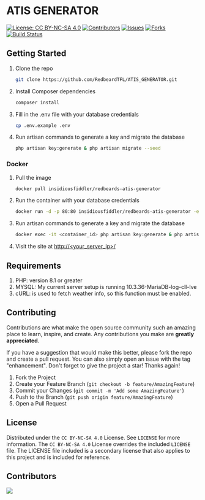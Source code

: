 # ATIS GENERATOR

[![License: CC BY-NC-SA 4.0][license-shield]][license-url]
[![Contributors][contributors-shield]][contributors-url]
[![Issues][issues-shield]][issues-url]
[![Forks][forks-shield]][forks-url]
[![Build Status][ci-shield]][ci-url]

## Getting Started

1. Clone the repo

    ```sh
    git clone https://github.com/RedbeardTFL/ATIS_GENERATOR.git
    ```

2. Install Composer dependencies

    ```sh
    composer install
    ```

3. Fill in the .env file with your database credentials

    ```sh
    cp .env.example .env
    ```

4. Run artisan commands to generate a key and migrate the database

    ```sh
    php artisan key:generate & php artisan migrate --seed
    ```

### Docker

1. Pull the image

    ```sh
    docker pull insidiousfiddler/redbeards-atis-generator
    ```

2. Run the container with your database credentials

    ```sh
    docker run -d -p 80:80 insidiousfiddler/redbeards-atis-generator -e DB_HOST=<host> -e DB_PORT=<port> -e DB_DATABASE=<database> -e DB_USERNAME=<username> -e DB_PASSWORD=<password>
    ```

3. Run artisan commands to generate a key and migrate the database

    ```sh
    docker exec -it <container_id> php artisan key:generate & php artisan migrate --seed
    ```

4. Visit the site at [http://<your_server_ip>/](http://<your_server_ip>/)

## Requirements

1. PHP: version 8.1 or greater
2. MYSQL: My current server setup is running 10.3.36-MariaDB-log-cll-lve
3. cURL: is used to fetch weather info, so this function must be enabled.

## Contributing

Contributions are what make the open source community such an amazing place to learn, inspire, and create. Any contributions you make are **greatly appreciated**.

If you have a suggestion that would make this better, please fork the repo and create a pull request. You can also simply open an issue with the tag "enhancement".
Don't forget to give the project a star! Thanks again!

1. Fork the Project
2. Create your Feature Branch (`git checkout -b feature/AmazingFeature`)
3. Commit your Changes (`git commit -m 'Add some AmazingFeature'`)
4. Push to the Branch (`git push origin feature/AmazingFeature`)
5. Open a Pull Request

## License

Distributed under the `CC BY-NC-SA 4.0` License. See `LICENSE` for more information. The `CC BY-NC-SA 4.0` License overrides the included `LICENSE` file. The LICENSE file included is a secondary license that also applies to this project and is included for reference.

## Contributors

<a href = "https://github.com/RedbeardTFL/ATIS_GENERATOR/graphs/contributors">
<img src = "https://contrib.rocks/image?repo=RedbeardTFL/ATIS_GENERATOR"/>
</a>

[contributors-shield]: https://img.shields.io/github/contributors/RedbeardTFL/ATIS_GENERATOR.svg
[contributors-url]: https://github.com/RedbeardTFL/ATIS_GENERATOR/graphs/contributors
[forks-shield]: https://img.shields.io/github/forks/RedbeardTFL/ATIS_GENERATOR.svg
[forks-url]: https://github.com/RedbeardTFL/ATIS_GENERATOR/network
[issues-shield]: https://img.shields.io/github/issues/RedbeardTFL/ATIS_GENERATOR.svg
[issues-url]: https://github.com/RedbeardTFL/ATIS_GENERATOR/issues
[license-shield]: https://img.shields.io/badge/License-CC_BY--NC--SA_4.0-lightgrey.svg
[license-url]: https://creativecommons.org/licenses/by-nc-sa/4.0/
[ci-shield]: https://woodpecker.vahngomes.dev/api/badges/Codycody31/ATIS_GENERATOR/status.svg
[ci-url]: https://woodpecker.vahngomes.dev/Codycody31/ATIS_GENERATOR
